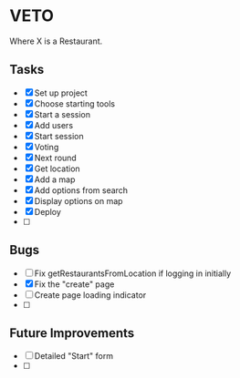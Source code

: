 # VETO

Where X is a Restaurant.

## Tasks

- [x] Set up project
- [x] Choose starting tools
- [x] Start a session
- [x] Add users
- [x] Start session
- [x] Voting
- [x] Next round
- [x] Get location
- [x] Add a map
- [x] Add options from search
- [x] Display options on map
- [x] Deploy
- [ ]

## Bugs

- [ ] Fix getRestaurantsFromLocation if logging in initially
- [x] Fix the "create" page
- [ ] Create page loading indicator
- [ ]

## Future Improvements

- [ ] Detailed "Start" form
- [ ]
